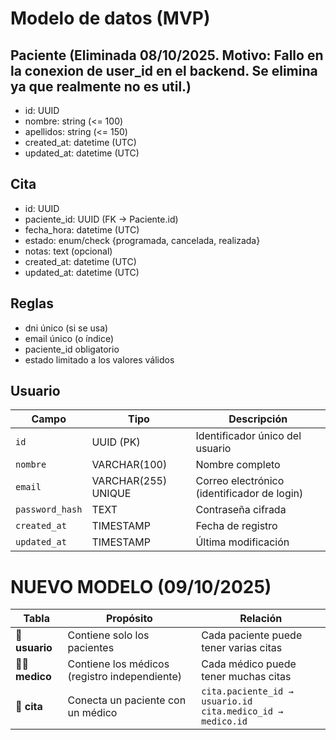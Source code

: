 ﻿# Modelo de datos (MVP)

## Paciente (Eliminada 08/10/2025. Motivo: Fallo en la conexion de user_id en el backend. Se elimina ya que realmente no es util.)
- id: UUID
- nombre: string (<= 100)
- apellidos: string (<= 150)
- created_at: datetime (UTC)
- updated_at: datetime (UTC)

## Cita
- id: UUID
- paciente_id: UUID (FK → Paciente.id)
- fecha_hora: datetime (UTC)
- estado: enum/check {programada, cancelada, realizada}
- notas: text (opcional)
- created_at: datetime (UTC)
- updated_at: datetime (UTC)

## Reglas
- dni único (si se usa)
- email único (o índice)
- paciente_id obligatorio
- estado limitado a los valores válidos

## Usuario
| Campo           | Tipo                | Descripción                                 |
| --------------- | ------------------- | ------------------------------------------- |
| `id`            | UUID (PK)           | Identificador único del usuario             |
| `nombre`        | VARCHAR(100)        | Nombre completo                             |
| `email`         | VARCHAR(255) UNIQUE | Correo electrónico (identificador de login) |
| `password_hash` | TEXT                | Contraseña cifrada                          |
| `created_at`    | TIMESTAMP           | Fecha de registro                           |
| `updated_at`    | TIMESTAMP           | Última modificación                         |


# NUEVO MODELO (09/10/2025)

| Tabla            | Propósito                                     | Relación                                                        |
| ---------------- | --------------------------------------------- | --------------------------------------------------------------- |
| 🧍 **usuario**   | Contiene solo los pacientes                   | Cada paciente puede tener varias citas                          |
| 👨‍⚕️ **medico** | Contiene los médicos (registro independiente) | Cada médico puede tener muchas citas                            |
| 📅 **cita**      | Conecta un paciente con un médico             | `cita.paciente_id → usuario.id`<br>`cita.medico_id → medico.id` |
